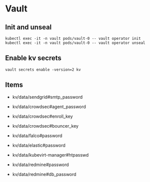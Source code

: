 # Vault

## Init and unseal

```
kubectl exec -it -n vault pods/vault-0 -- vault operator init
kubectl exec -it -n vault pods/vault-0 -- vault operator unseal
```

## Enable kv secrets

```
vault secrets enable -version=2 kv
```

## Items

- kv/data/sendgrid#smtp_password

- kv/data/crowdsec#agent_password
- kv/data/crowdsec#enroll_key
- kv/data/crowdsec#bouncer_key

- kv/data/falco#password

- kv/data/elastic#password

- kv/data/kubevirt-manager#htpasswd

- kv/data/redmine#password
- kv/data/redmine#db_password
